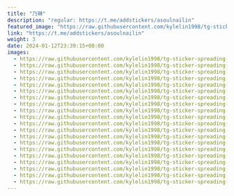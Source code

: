 ```yaml
---
title: "乃琳"
description: "regular: https://t.me/addstickers/asoulnailin"
featured_image: "https://raw.githubusercontent.com/kylelin1998/tg-sticker-spreading-worldwide-images/main/img/0124984f-edde-497f-a2b1-2daf650dbca3.jpg"
link: "https://t.me/addstickers/asoulnailin"
weight: 3
date: 2024-01-12T23:39:15+08:00
images:
  - https://raw.githubusercontent.com/kylelin1998/tg-sticker-spreading-worldwide-images/main/img/0124984f-edde-497f-a2b1-2daf650dbca3.jpg
  - https://raw.githubusercontent.com/kylelin1998/tg-sticker-spreading-worldwide-images/main/img/d3f7ea96-dc86-411c-a05f-65e6fd0b3e88.jpg
  - https://raw.githubusercontent.com/kylelin1998/tg-sticker-spreading-worldwide-images/main/img/69fa8c7c-2577-4065-ac4b-b1203b0b1b60.jpg
  - https://raw.githubusercontent.com/kylelin1998/tg-sticker-spreading-worldwide-images/main/img/86b8a22b-c25e-4b7d-8e52-7b81e41823a7.jpg
  - https://raw.githubusercontent.com/kylelin1998/tg-sticker-spreading-worldwide-images/main/img/99983872-71dc-4e74-8021-13f445234767.jpg
  - https://raw.githubusercontent.com/kylelin1998/tg-sticker-spreading-worldwide-images/main/img/d3066c45-cbc5-4366-b568-d4c8cbe90427.jpg
  - https://raw.githubusercontent.com/kylelin1998/tg-sticker-spreading-worldwide-images/main/img/b57b2272-147f-4f18-8775-4ad081796a45.jpg
  - https://raw.githubusercontent.com/kylelin1998/tg-sticker-spreading-worldwide-images/main/img/ee0e4071-0c9a-4eef-866e-48c4946c4086.jpg
  - https://raw.githubusercontent.com/kylelin1998/tg-sticker-spreading-worldwide-images/main/img/153e87e8-d28a-4449-92be-5f2949d90a1f.jpg
  - https://raw.githubusercontent.com/kylelin1998/tg-sticker-spreading-worldwide-images/main/img/62e2ac4b-82d5-4eda-8195-bd4e0533242f.jpg
  - https://raw.githubusercontent.com/kylelin1998/tg-sticker-spreading-worldwide-images/main/img/292a0e84-bc81-49ae-a1d4-ba9ec38aacce.jpg
  - https://raw.githubusercontent.com/kylelin1998/tg-sticker-spreading-worldwide-images/main/img/99e3e504-0832-478e-9baa-d8667deeba5f.jpg
  - https://raw.githubusercontent.com/kylelin1998/tg-sticker-spreading-worldwide-images/main/img/34539443-0c95-47d2-b55c-ef819bd4ac08.jpg
  - https://raw.githubusercontent.com/kylelin1998/tg-sticker-spreading-worldwide-images/main/img/b7bd8858-8f5f-44a5-96fb-d86ab1f33635.jpg
  - https://raw.githubusercontent.com/kylelin1998/tg-sticker-spreading-worldwide-images/main/img/199c2d41-521b-484d-88ea-a343d87e6e8a.jpg
  - https://raw.githubusercontent.com/kylelin1998/tg-sticker-spreading-worldwide-images/main/img/b178ccdc-231c-4a53-84f0-e5b83040bab5.jpg
  - https://raw.githubusercontent.com/kylelin1998/tg-sticker-spreading-worldwide-images/main/img/c8873367-f67e-48b4-bf4a-d52de9b03a14.jpg
  - https://raw.githubusercontent.com/kylelin1998/tg-sticker-spreading-worldwide-images/main/img/80838d73-ea8c-4d13-b9b8-1f2921473149.jpg
  - https://raw.githubusercontent.com/kylelin1998/tg-sticker-spreading-worldwide-images/main/img/c069a061-328f-4cae-8896-79647ed42ebe.jpg
  - https://raw.githubusercontent.com/kylelin1998/tg-sticker-spreading-worldwide-images/main/img/6e3ade6d-6663-4987-a442-5824f79f6a32.jpg
---
```

